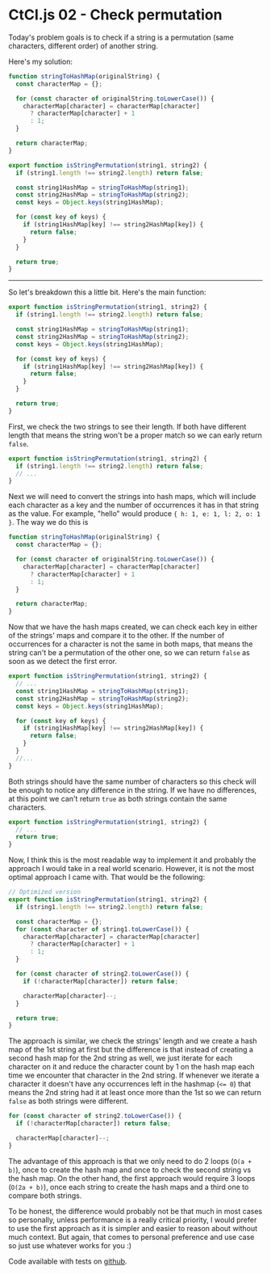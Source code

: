 # CtCI.js 02 - Check permutation

Today's problem goals is to check if a string is a permutation (same characters, different order) of another string.

Here's my solution:

```javascript
function stringToHashMap(originalString) {
  const characterMap = {};

  for (const character of originalString.toLowerCase()) {
    characterMap[character] = characterMap[character]
      ? characterMap[character] + 1
      : 1;
  }

  return characterMap;
}

export function isStringPermutation(string1, string2) {
  if (string1.length !== string2.length) return false;

  const string1HashMap = stringToHashMap(string1);
  const string2HashMap = stringToHashMap(string2);
  const keys = Object.keys(string1HashMap);

  for (const key of keys) {
    if (string1HashMap[key] !== string2HashMap[key]) {
      return false;
    }
  }

  return true;
}
```

---

So let's breakdown this a little bit. Here's the main function:

```javascript
export function isStringPermutation(string1, string2) {
  if (string1.length !== string2.length) return false;

  const string1HashMap = stringToHashMap(string1);
  const string2HashMap = stringToHashMap(string2);
  const keys = Object.keys(string1HashMap);

  for (const key of keys) {
    if (string1HashMap[key] !== string2HashMap[key]) {
      return false;
    }
  }

  return true;
}
```

First, we check the two strings to see their length. If both have different length that means the string won't be a proper match so we can early return `false`.

```javascript
export function isStringPermutation(string1, string2) {
  if (string1.length !== string2.length) return false;
  // ...
}
```

Next we will need to convert the strings into hash maps, which will include each character as a key and the number of occurrences it has in that string as the value. For example, "hello" would produce `{ h: 1, e: 1, l: 2, o: 1 }`. The way we do this is

```javascript
function stringToHashMap(originalString) {
  const characterMap = {};

  for (const character of originalString.toLowerCase()) {
    characterMap[character] = characterMap[character]
      ? characterMap[character] + 1
      : 1;
  }

  return characterMap;
}
```

Now that we have the hash maps created, we can check each key in either of the strings' maps and compare it to the other. If the number of occurrences for a character is not the same in both maps, that means the string can't be a permutation of the other one, so we can return `false` as soon as we detect the first error.

```javascript
export function isStringPermutation(string1, string2) {
  // ...
  const string1HashMap = stringToHashMap(string1);
  const string2HashMap = stringToHashMap(string2);
  const keys = Object.keys(string1HashMap);

  for (const key of keys) {
    if (string1HashMap[key] !== string2HashMap[key]) {
      return false;
    }
  }
  //...
}
```

Both strings should have the same number of characters so this check will be enough to notice any difference in the string. If we have no differences, at this point we can't return `true` as both strings contain the same characters.

```javascript
export function isStringPermutation(string1, string2) {
  // ...
  return true;
}
```

Now, I think this is the most readable way to implement it and probably the approach I would take in a real world scenario. However, it is not the most optimal approach I came with. That would be the following:

```javascript
// Optimized version
export function isStringPermutation(string1, string2) {
  if (string1.length !== string2.length) return false;

  const characterMap = {};
  for (const character of string1.toLowerCase()) {
    characterMap[character] = characterMap[character]
      ? characterMap[character] + 1
      : 1;
  }

  for (const character of string2.toLowerCase()) {
    if (!characterMap[character]) return false;

    characterMap[character]--;
  }

  return true;
}
```

The approach is similar, we check the strings' length and we create a hash map of the 1st string at first but the difference is that instead of creating a second hash map for the 2nd string as well, we just iterate for each character on it and reduce the character count by 1 on the hash map each time we encounter that character in the 2nd string. If whenever we iterate a character it doesn't have any occurrences left in the hashmap (`<= 0`) that means the 2nd string had it at least once more than the 1st so we can return `false` as both strings were different.

```javascript
for (const character of string2.toLowerCase()) {
  if (!characterMap[character]) return false;

  characterMap[character]--;
}
```

The advantage of this approach is that we only need to do 2 loops (`O(a + b)`), once to create the hash map and once to check the second string vs the hash map. On the other hand, the first approach would require 3 loops (`O(2a + b)`), once each string to create the hash maps and a third one to compare both strings.

To be honest, the difference would probably not be that much in most cases so personally, unless performance is a really critical priority, I would prefer to use the first approach as it is simpler and easier to reason about without much context. But again, that comes to personal preference and use case so just use whatever works for you :)

Code available with tests on [github](https://github.com/yayudev/ctci-js/tree/master/chapter-01/02-checkPermutation).
